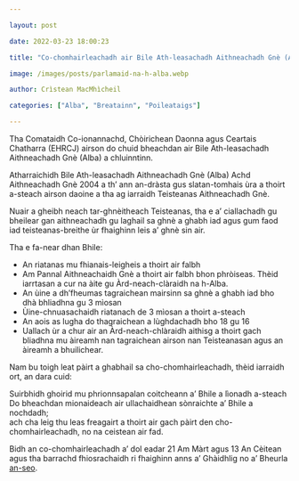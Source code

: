 ```yaml
---

layout: post

date: 2022-03-23 18:00:23

title: "Co-chomhairleachadh air Bile Ath-leasachadh Aithneachadh Gnè (Alba)"

image: /images/posts/parlamaid-na-h-alba.webp

author: Crìstean MacMhìcheil

categories: ["Alba", "Breatainn", "Poileataigs"]

---
```


Tha Comataidh Co-ionannachd, Chòirichean Daonna agus Ceartais Chatharra (EHRCJ) airson do chuid bheachdan air Bile Ath-leasachadh Aithneachadh Gnè (Alba) a chluinntinn.

Atharraichidh Bile Ath-leasachadh Aithneachadh Gnè (Alba) Achd Aithneachadh Gnè 2004 a th’ ann an-dràsta gus slatan-tomhais ùra a thoirt a-steach airson daoine a tha ag iarraidh Teisteanas Aithneachadh Gnè.

Nuair a gheibh neach tar-ghnèitheach Teisteanas, tha e a’ ciallachadh gu bheilear gan aithneachadh gu laghail sa ghnè a ghabh iad agus gum faod iad teisteanas-breithe ùr fhaighinn leis a’ ghnè sin air.

Tha e fa-near dhan Bhile:

- An riatanas mu fhianais-leigheis a thoirt air falbh
- Am Pannal Aithneachaidh Gnè a thoirt air falbh bhon phròiseas. Thèid iarrtasan a cur na àite gu Àrd-neach-clàraidh na h-Alba.
- An ùine a dh’fheumas tagraichean mairsinn sa ghnè a ghabh iad bho dhà bhliadhna gu 3 mìosan
- Ùine-chnuasachaidh riatanach de 3 mìosan a thoirt a-steach
- An aois as lugha do thagraichean a lùghdachadh bho 18 gu 16
- Uallach ùr a chur air an Àrd-neach-chlàraidh aithisg a thoirt gach bliadhna mu àireamh nan tagraichean airson nan Teisteanasan agus an àireamh a bhuilichear.

Nam bu toigh leat pàirt a ghabhail sa cho-chomhairleachadh, thèid iarraidh ort, an dara cuid:

Suirbhidh ghoirid mu phrionnsapalan coitcheann a’ Bhile a lìonadh a-steach  
Do bheachdan mionaideach air ullachaidhean sònraichte a’ Bhile a nochdadh;  
ach cha leig thu leas freagairt a thoirt air gach pàirt den cho-chomhairleachadh, no na ceistean air fad.

Bidh an co-chomhairleachadh a’ dol eadar 21 Am Màrt agus 13 An Cèitean agus tha barrachd fhiosrachaidh ri fhaighinn anns a’ Ghàidhlig no a’ Bheurla [an-seo](https://yourviews.parliament.scot/ehrcj/gender-recognition-reform-bill/).
